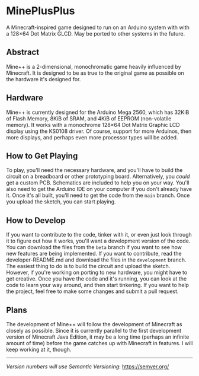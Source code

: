 # MinePlusPlus
A Minecraft-inspired game designed to run on an Arduino system with with a 128×64 Dot Matrix GLCD. May be ported to other systems in the future.
## Abstract
Mine++ is a 2-dimensional, monochromatic game heavily influenced by Minecraft. It is designed to be as true to the original game as possible on the hardware it's designed for. 
## Hardware
Mine++ is currently designed for the Arduino Mega 2560, which has 32KiB of Flash Memory, 8KiB of SRAM, and 4KiB of EEPROM (non-volatile memory). It works with a monochrome 128×64 Dot Matrix Graphic LCD display using the KS0108 driver. 
Of course, support for more Arduinos, then more displays, and perhaps even more processor types will be added.
## How to Get Playing
To play, you'll need the necessary hardware, and you'll have to build the circuit on a breadboard or other prototyping board. Alternatively, you *could* get a custom PCB. Schematics are included to help you on your way.
You'll also need to get the Arduino IDE on your computer if you don't already have it.
Once it's all built, you'll need to get the code from the `main` branch. 
Once you upload the sketch, you can start playing.
## How to Develop
If you want to contribute to the code, tinker with it, or even just look through it to figure out how it works, you'll want a development version of the code.
You can download the files from the `beta` branch if you want to see how new features are being implemented. If you want to contribute, read the developer-README.md and download the files in the `development` branch.
The easiest thing to do is to build the circuit and upload the sketch. However, if you're working on porting to new hardware, you might have to get creative.
Once you have the code and it's running, you can look at the code to learn your way around, and then start tinkering. If you want to help the project, feel free to make some changes and submit a pull request.
## Plans
The development of Mine++ will follow the development of Minecraft as closely as possible. Since it is currently parallel to the first development version of Minecraft Java Edition, it may be a long time (perhaps an infinite amount of time) before the game catches up with Minecraft in features. I will keep working at it, though.

-------

*Version numbers will use Semantic Versioning*: https://semver.org/
